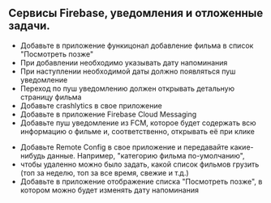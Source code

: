 ## Сервисы Firebase, уведомления и отложенные задачи.

+ Добавьте в приложение функицонал добавление фильма в список "Посмотреть позже"
+ При добавлении необходимо указывать дату напоминания
+ При наступлении необходимой даты должно появляться пуш уведомление
+ Переход по пуш уведомлению должен открывать детальную страницу фильма
+ Добавьте crashlytics в свое приложение
+ Добавьте в приложение Firebase Cloud Messaging
+ Добавьте пуш уведомление из FCM, которое будет содержать всю информацию о фильме и, соответственно, открывать её при клике


- Добавьте Remote Config в свое приложение и передавайте какие-нибудь данные. Например, "категорию фильма по-умолчанию", 
- чтобы удаленно можно было задать, какой список фильмов грузить (топ за неделю, топ за все время, свежие и т.д.)
- Добавьте в приложение отображение списка "Посмотреть позже", в котором можно будет изменять дату напоминания